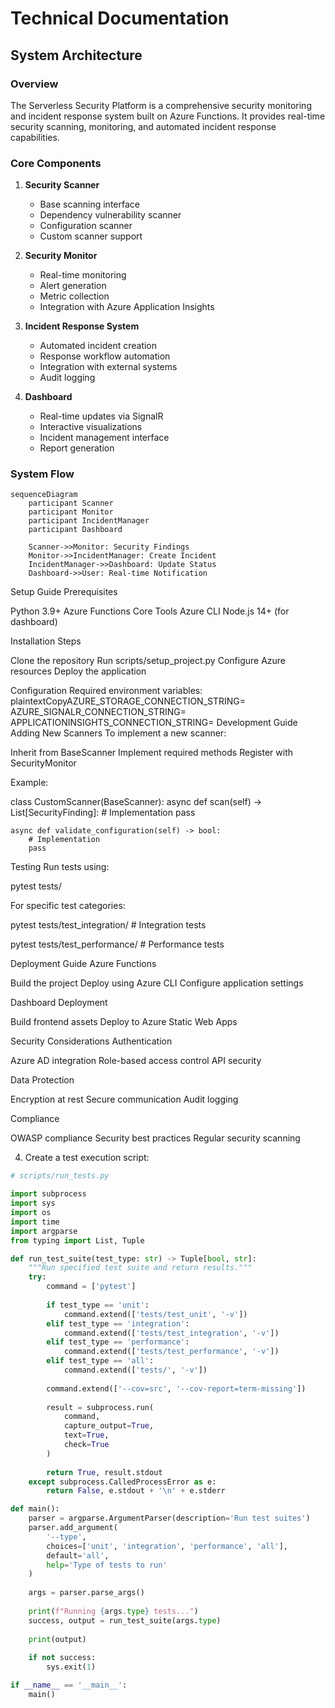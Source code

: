 # Technical Documentation

## System Architecture

### Overview
The Serverless Security Platform is a comprehensive security monitoring and incident response system built on Azure Functions. It provides real-time security scanning, monitoring, and automated incident response capabilities.

### Core Components

1. **Security Scanner**
   - Base scanning interface
   - Dependency vulnerability scanner
   - Configuration scanner
   - Custom scanner support

2. **Security Monitor**
   - Real-time monitoring
   - Alert generation
   - Metric collection
   - Integration with Azure Application Insights

3. **Incident Response System**
   - Automated incident creation
   - Response workflow automation
   - Integration with external systems
   - Audit logging

4. **Dashboard**
   - Real-time updates via SignalR
   - Interactive visualizations
   - Incident management interface
   - Report generation

### System Flow

```mermaid
sequenceDiagram
    participant Scanner
    participant Monitor
    participant IncidentManager
    participant Dashboard

    Scanner->>Monitor: Security Findings
    Monitor->>IncidentManager: Create Incident
    IncidentManager->>Dashboard: Update Status
    Dashboard->>User: Real-time Notification
```

Setup Guide
Prerequisites

Python 3.9+
Azure Functions Core Tools
Azure CLI
Node.js 14+ (for dashboard)

Installation Steps

Clone the repository
Run scripts/setup_project.py
Configure Azure resources
Deploy the application

Configuration
Required environment variables:
plaintextCopyAZURE_STORAGE_CONNECTION_STRING=<connection-string>
AZURE_SIGNALR_CONNECTION_STRING=<connection-string>
APPLICATIONINSIGHTS_CONNECTION_STRING=<connection-string>
Development Guide
Adding New Scanners
To implement a new scanner:

Inherit from BaseScanner
Implement required methods
Register with SecurityMonitor

Example:

class CustomScanner(BaseScanner):
    async def scan(self) -> List[SecurityFinding]:
        # Implementation
        pass

    async def validate_configuration(self) -> bool:
        # Implementation
        pass

Testing
Run tests using:

pytest tests/

For specific test categories:

pytest tests/test_integration/  # Integration tests

pytest tests/test_performance/  # Performance tests

Deployment Guide
Azure Functions

Build the project
Deploy using Azure CLI
Configure application settings

Dashboard Deployment

Build frontend assets
Deploy to Azure Static Web Apps

Security Considerations
Authentication

Azure AD integration
Role-based access control
API security

Data Protection

Encryption at rest
Secure communication
Audit logging

Compliance

OWASP compliance
Security best practices
Regular security scanning

4. Create a test execution script:

```python
# scripts/run_tests.py

import subprocess
import sys
import os
import time
import argparse
from typing import List, Tuple

def run_test_suite(test_type: str) -> Tuple[bool, str]:
    """Run specified test suite and return results."""
    try:
        command = ['pytest']
        
        if test_type == 'unit':
            command.extend(['tests/test_unit', '-v'])
        elif test_type == 'integration':
            command.extend(['tests/test_integration', '-v'])
        elif test_type == 'performance':
            command.extend(['tests/test_performance', '-v'])
        elif test_type == 'all':
            command.extend(['tests/', '-v'])
        
        command.extend(['--cov=src', '--cov-report=term-missing'])
        
        result = subprocess.run(
            command,
            capture_output=True,
            text=True,
            check=True
        )
        
        return True, result.stdout
    except subprocess.CalledProcessError as e:
        return False, e.stdout + '\n' + e.stderr

def main():
    parser = argparse.ArgumentParser(description='Run test suites')
    parser.add_argument(
        '--type',
        choices=['unit', 'integration', 'performance', 'all'],
        default='all',
        help='Type of tests to run'
    )
    
    args = parser.parse_args()
    
    print(f"Running {args.type} tests...")
    success, output = run_test_suite(args.type)
    
    print(output)
    
    if not success:
        sys.exit(1)

if __name__ == '__main__':
    main()